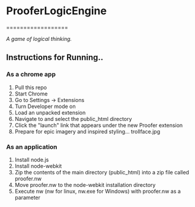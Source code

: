 <h1>ProoferLogicEngine</h1>
==================

<p><i>A game of logical thinking.</i></p>

<h2>Instructions for Running..</h2>
<h3>As a chrome app</h3>
<ol>
<li>Pull this repo</li>
<li>Start Chrome</li>
<li>Go to Settings &rarr; Extensions</li>
<li>Turn Developer mode on</li>
<li>Load an unpacked extension</li>
<li>Navigate to and select the public_html directory</li>
<li>Click the "launch" link that appears under the new Proofer extension</li>
<li>Prepare for epic imagery and inspired styling... trollface.jpg</li>
</ol>
<h3>As an application</h3>
<ol>
<li>Install node.js</li>
<li>Install node-webkit</li>
<li>Zip the contents of the main directory (public_html) into a zip file called proofer.nw</li>
<li>Move proofer.nw to the node-webkit installation directory</li>
<li>Execute nw (nw for linux, nw.exe for Windows) with proofer.nw as a parameter</li>
</ol>
